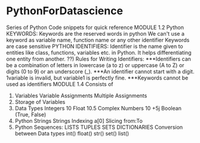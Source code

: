 # PythonForDatascience
Series of Python Code snippets for quick reference
MODULE 1.2 
Python KEYWORDS:
Keywords are the reserved words in python
We can't use a keyword as variable name, function name or any other identifier
Keywords are case sensitive
PYTHON IDENTIFIERS:
Identifier is the name given to entities like class, functions, variables etc. in Python. It helps differentiating one entity from another.
??) Rules for Writing Identifiers:
***Identifiers can be a combination of letters in lowercase (a to z) or uppercase (A to Z) or digits (0 to 9) or an underscore (_).
***An identifier cannot start with a digit. 1variable is invalid, but variable1 is perfectly fine.
***Keywords cannot be used as identifiers
MODULE 1.4 Consists of
1) Variables 
Variable Assignments
Multiple Assignments
2) Storage of Variables
3) Data Types
Integers 10
Float 10.5 
Complex Numbers 10 +5j
Boolean (True, False)
3) Python Strings
Strings Indexing a[0]
Slicing from:To
4) Python Sequences:
LISTS
TUPLES
SETS
DICTIONARIES
Conversion between Data types int() float() str() set() list()

